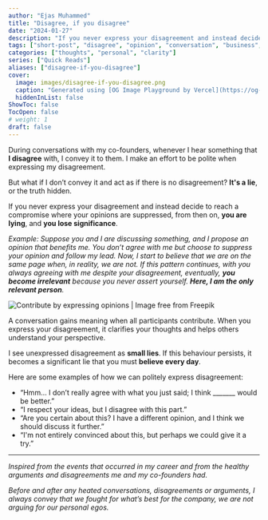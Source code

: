 ```yaml
---
author: "Ejas Muhammed"
title: "Disagree, if you disagree"
date: "2024-01-27"
description: "If you never express your disagreement and instead decide to reach a compromise where your opinions are suppressed, from then on, you are lying, and you lose significance."
tags: ["short-post", "disagree", "opinion", "conversation", "business", "ethics"]
categories: ["thoughts", "personal", "clarity"]
series: ["Quick Reads"]
aliases: ["disagree-if-you-disagree"]
cover:
  image: images/disagree-if-you-disagree.png
  caption: "Generated using [OG Image Playground by Vercel](https://og-playground.vercel.app/)"
  hiddenInList: false
ShowToc: false
TocOpen: false
# weight: 1
draft: false
---
```


During conversations with my co-founders, whenever I hear something that **I disagree** with, I convey it to them. I make an effort to be polite when expressing my disagreement.

But what if I don’t convey it and act as if there is no disagreement? **It's a lie**, or the truth hidden.

If you never express your disagreement and instead decide to reach a compromise where your opinions are suppressed, from then on, **you are lying**, and **you lose significance**.

*Example: Suppose you and I are discussing something, and I propose an opinion that benefits me. You don’t agree with me but choose to suppress your opinion and follow my lead. Now, I start to believe that we are on the same page when, in reality, we are not. If this pattern continues, with you always agreeing with me despite your disagreement, eventually, **you become irrelevant** because you never assert yourself. **Here, I am the only relevant person**.*

![Contribute by expressing opinions | Image free from Freepik](https://img.freepik.com/premium-vector/two-people-who-have-different-professions-have-same-vision-achieve-good-goal-simple-line-join-line_638785-724.jpg?w=2000)

A conversation gains meaning when all participants contribute. When you express your disagreement, it clarifies your thoughts and helps others understand your perspective.

I see unexpressed disagreement as **small lies**. If this behaviour persists, it becomes a significant lie that you must **believe every day**.

Here are some examples of how we can politely express disagreement:

- “Hmm… I don’t really agree with what you just said; I think _______ would be better.”
- “I respect your ideas, but I disagree with this part.”
- “Are you certain about this? I have a different opinion, and I think we should discuss it further.”
- “I'm not entirely convinced about this, but perhaps we could give it a try.”

---

*Inspired from the events that occurred in my career and from the healthy arguments and disagreements me and my co-founders had.*

*Before and after any heated conversations, disagreements or arguments, I always convey that we fought for what’s best for the company, we are not arguing for our personal egos.*